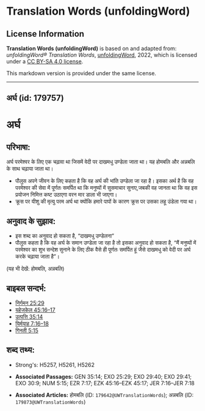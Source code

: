 # Translation Words (unfoldingWord)

## License Information

**Translation Words (unfoldingWord)** is based on and adapted from: _unfoldingWord® Translation Words_, [unfoldingWord](https://unfoldingword.org/utw), 2022, which is licensed under a [CC BY-SA 4.0 license](https://creativecommons.org/licenses/by-sa/4.0/legalcode.en).

This markdown version is provided under the same license.



--------------------------------

## अर्घ (id: 179757)

अर्घ
====

परिभाषा:
--------

अर्घ परमेश्वर के लिए एक चढ़ावा था जिसमें वेदी पर दाखमधु उण्डेला जाता था। यह होमबलि और अन्नबलि के साथ चढ़ाया जाता था।

* पौलुस अपने जीवन के लिए कहता है कि वह अर्घ की भांति उण्डेला जा रहा है। इसका अर्थ है कि वह परमेश्वर की सेवा में पूर्णतः समर्पित था कि मनुष्यों में सुसमाचार सुनाए,जबकी वह जानता था कि वह इस प्रयोजन निमित्त कष्ट उठाएगा वरन मार डाला भी जाएगा।
* क्रूस पर यीशु की मृत्यु परम अर्घ था क्योंकि हमारे पापों के कारण क्रूस पर उसका लहू उंडेला गया था।

अनुवाद के सुझाव:
----------------

* इस शब्द का अनुवाद हो सकता है, “दाखमधु उण्डेलना”
* पौलुस कहता है कि वह अर्घ के समान उण्डेला जा रहा है तो इसका अनुवाद हो सकता है, “मैं मनुष्यों में परमेश्वर का शुभ सन्देश सुनाने के लिए ठीक वैसे ही पूर्णतः समर्पित हूं जैसे दाखमधु को वेदी पर अर्घ करके चढ़ाया जाता है”।

(यह भी देखें: होमबलि, अन्नबलि)

बाइबल सन्दर्भ:
--------------

* [निर्गमन 25:29](https://ref.ly/Exod25:29)
* [यहेजकेल 45:16–17](https://ref.ly/Ezek45:16-Ezek45:17)
* [उत्पत्ति 35:14](https://ref.ly/Gen35:14)
* [यिर्मयाह 7:16–18](https://ref.ly/Jer7:16-Jer7:18)
* [गिनती 5:15](https://ref.ly/Num5:15)

शब्द तथ्य:
----------

* Strong's: H5257, H5261, H5262

* **Associated Passages:** GEN 35:14; EXO 25:29; EXO 29:40; EXO 29:41; EXO 30:9; NUM 5:15; EZR 7:17; EZK 45:16–EZK 45:17; JER 7:16–JER 7:18
* **Associated Articles:** होमबलि (ID: `179642@UWTranslationWords`); अन्नबलि (ID: `179873@UWTranslationWords`)

